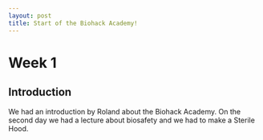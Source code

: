 ```yaml
---
layout: post
title: Start of the Biohack Academy!
---
```


# Week 1

## Introduction

We had an introduction by Roland about the Biohack Academy.
On the second day we had a lecture about biosafety and we had to make a Sterile Hood.

